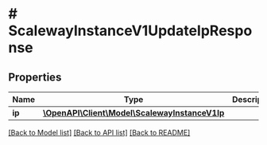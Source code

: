 # # ScalewayInstanceV1UpdateIpResponse

## Properties

Name | Type | Description | Notes
------------ | ------------- | ------------- | -------------
**ip** | [**\OpenAPI\Client\Model\ScalewayInstanceV1Ip**](ScalewayInstanceV1Ip.md) |  | [optional]

[[Back to Model list]](../../README.md#models) [[Back to API list]](../../README.md#endpoints) [[Back to README]](../../README.md)
